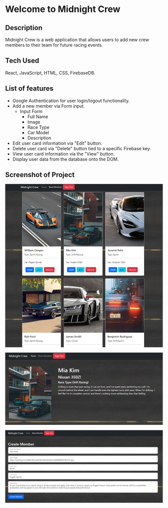# Welcome to Midnight Crew

## Description 

Midnight Crew is a web application that allows users to add new crew members to their team for future racing events.

## Tech Used
React, JavaScript, HTML, CSS, FirebaseDB.

## List of features
+ Google Authentication for user login/logout functionality.
+ Add a new member via Form input.
   * Input Form
      * Full Name
      * Image
      * Race Type
      * Car Model
      * Description
+ Edit user card information via "Edit" button.
+ Delete user card via "Delete" button tied to a specific Firebase key.
+ View user card information via the "View" button. 
+ Display user data from the database onto the DOM.

## Screenshot of Project
![Main App][AppOverview]

![View][ViewCard]

![Create][CreateMember]







[AppOverview]: public\Capture.PNG
[ViewCard]: public\Capture2.PNG
[CreateMember]: public\Capture3.PNG
